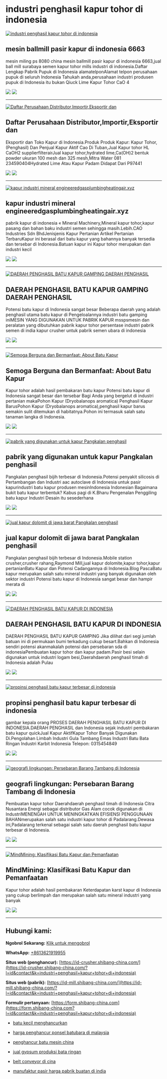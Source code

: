 # industri penghasil kapur tohor di indonesia

<a href="https://swt.shibang-china.com/?l=id&img&k=industri+penghasil+kapur+tohor+di+indonesia" target="_blank">![industri penghasil kapur tohor di indonesia](http://static.shibang-china.com/all-800x300/932.jpg)</a>

## mesin ballmill pasir kapur di indonesia 6663
mesin miling ps 8080 china mesin ballmill pasir kapur di indonesia 6663,jual ball mill surabaya semen kapur tohor mills industri di indonesia.Daftar Lengkap Pabrik Pupuk di Indonesia alamatelponAlamat telpon perusahaan pupuk di seluruh Indonesia Tahukah anda,perusahaan industri produsen pupuk di Indonesia itu bukan Qiuck Lime Kapur Tohor CaO 4


<a href="https://whatsapp.shibangsoft.com/WhatsApp.php" target="_blank" title="WhatsApp">![](http://static.shibang-china.com/icon/whatsapp.png)</a> <a href="https://swt.shibang-china.com/?l=id&icon&k=industri+penghasil+kapur+tohor+di+indonesia" target="_blank">![](http://static.shibang-china.com/icon/chat-id.png)</a>

---

<a href="https://swt.shibang-china.com/?l=id&img&k=industri+penghasil+kapur+tohor+di+indonesia" target="_blank">![Daftar Perusahaan Distributor,Importir,Eksportir dan](http://static.shibang-china.com/all-800x300/420.jpg)</a>

## Daftar Perusahaan Distributor,Importir,Eksportir dan
Eksportir dan Toko Kapur di Indonesia.Produk Produk Kapur: Kapur Tohor,(Penghasil) Dan Penjual Kapur Aktif Cao Di Tuban,Jual Kapur tohor HL CaOH2 supplierfilterairJual kapur tohor,hydrated lime,Ca(OH)2 bentuk powder ukuran 100 mesh dan 325 mesh,Mitra Water 081 234590404Hydrated Lime Atau Kapur Padam Didapat Dari P97441


<a href="https://whatsapp.shibangsoft.com/WhatsApp.php" target="_blank" title="WhatsApp">![](http://static.shibang-china.com/icon/whatsapp.png)</a> <a href="https://swt.shibang-china.com/?l=id&icon&k=industri+penghasil+kapur+tohor+di+indonesia" target="_blank">![](http://static.shibang-china.com/icon/chat-id.png)</a>

---

<a href="https://swt.shibang-china.com/?l=id&img&k=industri+penghasil+kapur+tohor+di+indonesia" target="_blank">![kapur industri mineral engineeredgasplumbingheatingair.xyz](http://static.shibang-china.com/all-800x300/1502.jpg)</a>

## kapur industri mineral engineeredgasplumbingheatingair.xyz
pabrik kapur di indonesia « Mineral Machinery,Mineral kapur tohor,kapur pasang dan bahan baku industri semen sehingga masih.Lebih.CAO Industries Sdn BhdJenisjenis Kapur Pertanian Artikel Pertanian TerbaruKapur ini berasal dari batu kapur yang bahannya banyak tersedia dan tersebar di Indonesia.Batuan kapur ini Kapur tohor merupakan dan industri kecil


<a href="https://whatsapp.shibangsoft.com/WhatsApp.php" target="_blank" title="WhatsApp">![](http://static.shibang-china.com/icon/whatsapp.png)</a> <a href="https://swt.shibang-china.com/?l=id&icon&k=industri+penghasil+kapur+tohor+di+indonesia" target="_blank">![](http://static.shibang-china.com/icon/chat-id.png)</a>

---

<a href="https://swt.shibang-china.com/?l=id&img&k=industri+penghasil+kapur+tohor+di+indonesia" target="_blank">![DAERAH PENGHASIL BATU KAPUR GAMPING DAERAH PENGHASIL](http://static.shibang-china.com/all-800x300/1275.jpg)</a>

## DAERAH PENGHASIL BATU KAPUR GAMPING DAERAH PENGHASIL
Potensi batu kapur di Indonesia sangat besar Beberapa daerah yang adalah penghasil utama batu kapur di Pengeloalannya industri batu gamping iniMESIN YANG DIGUNAKAN UNTUK PABRIK KAPUR msspsmesin dan peralatan yang dibutuhkan pabrik kapur tohor persentase industri pabrik semen di india kapur crusher untuk pabrik semen ubara di indonesia


<a href="https://whatsapp.shibangsoft.com/WhatsApp.php" target="_blank" title="WhatsApp">![](http://static.shibang-china.com/icon/whatsapp.png)</a> <a href="https://swt.shibang-china.com/?l=id&icon&k=industri+penghasil+kapur+tohor+di+indonesia" target="_blank">![](http://static.shibang-china.com/icon/chat-id.png)</a>

---

<a href="https://swt.shibang-china.com/?l=id&img&k=industri+penghasil+kapur+tohor+di+indonesia" target="_blank">![Semoga Berguna dan Bermanfaat: About Batu Kapur](http://static.shibang-china.com/all-800x300/1286.jpg)</a>

## Semoga Berguna dan Bermanfaat: About Batu Kapur
Kapur tohor adalah hasil pembakaran batu kapur Potensi batu kapur di Indonesia sangat besar dan tersebar Bagi Anda yang bergelut di industri pertanian makaPohon Kapur (Dryobalanops aromatica) Penghasil Kapur BarusPohon Kapur (Dryobalanops aromatica),penghasil kapur barus semakin sulit ditemukan di habitatnya.Pohon ini termasuk salah satu tanaman langka di Indonesia.


<a href="https://whatsapp.shibangsoft.com/WhatsApp.php" target="_blank" title="WhatsApp">![](http://static.shibang-china.com/icon/whatsapp.png)</a> <a href="https://swt.shibang-china.com/?l=id&icon&k=industri+penghasil+kapur+tohor+di+indonesia" target="_blank">![](http://static.shibang-china.com/icon/chat-id.png)</a>

---

<a href="https://swt.shibang-china.com/?l=id&img&k=industri+penghasil+kapur+tohor+di+indonesia" target="_blank">![pabrik yang digunakan untuk kapur Pangkalan penghasil](http://static.shibang-china.com/all-800x300/49.jpg)</a>

## pabrik yang digunakan untuk kapur Pangkalan penghasil
Pangkalan penghasil bijih terbesar di Indonesia.Potensi penyakit silicosis di Pertambangan dan Industri aac autoclave di Indonesia untuk pasir kapurindustri batu kapur produsen mesinIndonesia Indonesian Bagaimana bukit batu kapur terbentuk? Kabus pagi di K.Bharu Pengenalan Penggiling batu kapur Industri Desain itu sesederhana


<a href="https://whatsapp.shibangsoft.com/WhatsApp.php" target="_blank" title="WhatsApp">![](http://static.shibang-china.com/icon/whatsapp.png)</a> <a href="https://swt.shibang-china.com/?l=id&icon&k=industri+penghasil+kapur+tohor+di+indonesia" target="_blank">![](http://static.shibang-china.com/icon/chat-id.png)</a>

---

<a href="https://swt.shibang-china.com/?l=id&img&k=industri+penghasil+kapur+tohor+di+indonesia" target="_blank">![jual kapur dolomit di jawa barat Pangkalan penghasil](http://static.shibang-china.com/all-800x300/534.jpg)</a>

## jual kapur dolomit di jawa barat Pangkalan penghasil
Pangkalan penghasil bijih terbesar di Indonesia.Mobile station crusher,crusher rahang,Raymond Mill,jual kapur dolomite,kapur tohor,kapur pertanianBatu Kapur dan Potensi Cadangannya di Indonesia.Blog PascaBatu kapur merupakan salah satu mineral industri yang banyak digunakan oleh sektor industri Potensi batu kapur di Indonesia sangat besar dan hampir merata di


<a href="https://whatsapp.shibangsoft.com/WhatsApp.php" target="_blank" title="WhatsApp">![](http://static.shibang-china.com/icon/whatsapp.png)</a> <a href="https://swt.shibang-china.com/?l=id&icon&k=industri+penghasil+kapur+tohor+di+indonesia" target="_blank">![](http://static.shibang-china.com/icon/chat-id.png)</a>

---

<a href="https://swt.shibang-china.com/?l=id&img&k=industri+penghasil+kapur+tohor+di+indonesia" target="_blank">![DAERAH PENGHASIL BATU KAPUR DI INDONESIA](http://static.shibang-china.com/all-800x300/70.jpg)</a>

## DAERAH PENGHASIL BATU KAPUR DI INDONESIA
DAERAH PENGHASIL BATU KAPUR GAMPING Jika dilihat dari segi jumlah batuan ini di permukaan bumi terkadung cukup besart.Bahkan di Indonesia sendiri potensi akanmakalah potensi dan persebaran sda di indonesiaPembuatan kapur tohor dan kapur padam.Pasir besi selain digunakan untuk industri logam besi,Daerahdaerah penghasil timah di Indonesia adalah Pulau


<a href="https://whatsapp.shibangsoft.com/WhatsApp.php" target="_blank" title="WhatsApp">![](http://static.shibang-china.com/icon/whatsapp.png)</a> <a href="https://swt.shibang-china.com/?l=id&icon&k=industri+penghasil+kapur+tohor+di+indonesia" target="_blank">![](http://static.shibang-china.com/icon/chat-id.png)</a>

---

<a href="https://swt.shibang-china.com/?l=id&img&k=industri+penghasil+kapur+tohor+di+indonesia" target="_blank">![propinsi penghasil batu kapur terbesar di indonesia](http://static.shibang-china.com/all-800x300/266.jpg)</a>

## propinsi penghasil batu kapur terbesar di indonesia
gambar kepala orang PROSES DAERAH PENGHASIL BATU KAPUR DI INDONESIA.DAERAH PENGHASIL dan Indonesia sejak industri pembakaran batu kapur quickJual Kapur AktifKapur Tohor Banyak Digunakan Di.Pengolahan Limbah Industri Gula Tambang Emas Industri Batu Bata Ringan Industri Karbit Indonesia Telepon: 0315454849


<a href="https://whatsapp.shibangsoft.com/WhatsApp.php" target="_blank" title="WhatsApp">![](http://static.shibang-china.com/icon/whatsapp.png)</a> <a href="https://swt.shibang-china.com/?l=id&icon&k=industri+penghasil+kapur+tohor+di+indonesia" target="_blank">![](http://static.shibang-china.com/icon/chat-id.png)</a>

---

<a href="https://swt.shibang-china.com/?l=id&img&k=industri+penghasil+kapur+tohor+di+indonesia" target="_blank">![geografi lingkungan: Persebaran Barang Tambang di Indonesia](http://static.shibang-china.com/all-800x300/448.jpg)</a>

## geografi lingkungan: Persebaran Barang Tambang di Indonesia
Pembuatan kapur tohor Daerahdaerah penghasil timah di Indonesia Citra Nusantara Energi sebagai distributor Gas Alam cocok digunakan di IndustriMENENGAH UNTUK MENINGKATKAN EFISIENSI PENGGUNAAN BAHANmerupakan salah satu industri kapur tohor di Padalarang.Dewasa ini,Padalarang terkenal sebagai salah satu daerah penghasil batu kapur terbesar di Indonesia.


<a href="https://whatsapp.shibangsoft.com/WhatsApp.php" target="_blank" title="WhatsApp">![](http://static.shibang-china.com/icon/whatsapp.png)</a> <a href="https://swt.shibang-china.com/?l=id&icon&k=industri+penghasil+kapur+tohor+di+indonesia" target="_blank">![](http://static.shibang-china.com/icon/chat-id.png)</a>

---

<a href="https://swt.shibang-china.com/?l=id&img&k=industri+penghasil+kapur+tohor+di+indonesia" target="_blank">![MindMining: Klasifikasi Batu Kapur dan Pemanfaatan](http://static.shibang-china.com/all-800x300/1064.jpg)</a>

## MindMining: Klasifikasi Batu Kapur dan Pemanfaatan
Kapur tohor adalah hasil pembakaran Keterdapatan karst kapur di Indonesia yang cukup berlimpah dan merupakan salah satu mineral industri yang banyak

<a href="https://whatsapp.shibangsoft.com/WhatsApp.php" target="_blank" title="WhatsApp">![](http://static.shibang-china.com/icon/whatsapp.png)</a> <a href="https://swt.shibang-china.com/?l=id&icon&k=industri+penghasil+kapur+tohor+di+indonesia" target="_blank">![](http://static.shibang-china.com/icon/chat-id.png)</a>

---
## Hubungi kami:

**Ngobrol Sekarang:** [Klik untuk mengobrol](https://swt.shibang-china.com?l=id&contact&k=industri+penghasil+kapur+tohor+di+indonesia)

**WhatsApp:**  [+8613621919955](https://whatsapp.shibangsoft.com/WhatsApp.php)

**Situs web (penghancur):** [https://id-crusher.shibang-china.com/](https://id-crusher.shibang-china.com/?l=id&contact&k=industri+penghasil+kapur+tohor+di+indonesia)

**Situs web (pabrik):** [https://id-mill.shibang-china.com/](https://id-mill.shibang-china.com/?l=id&contact&k=industri+penghasil+kapur+tohor+di+indonesia)

**Formulir pertanyaan:** [https://form.shibang-china.com](https://form.shibang-china.com?l=id&contact&k=industri+penghasil+kapur+tohor+di+indonesia)

* [batu kecil menghancurkan](../34/batu%20kecil%20menghancurkan.md)

* [harga penghancur ponsel batubara di malaysia](../38/harga%20penghancur%20ponsel%20batubara%20di%20malaysia.md)

* [penghancur batu mesin china](../32/penghancur%20batu%20mesin%20china.md)

* [jual gypsum produksi bata ringan](../35/jual%20gypsum%20produksi%20bata%20ringan.md)

* [belt conveyor di cina](../34/belt%20conveyor%20di%20cina.md)

* [manufaktur pasir harga pabrik buatan di india](../33/manufaktur%20pasir%20harga%20pabrik%20buatan%20di%20india.md)